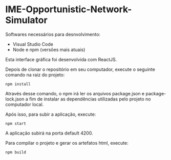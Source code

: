 # IME-Opportunistic-Network-Simulator

Softwares necessários para desnvolvimento:
- Visual Studio Code
- Node e npm (versões mais atuais)

Esta interface gráfica foi desenvolvida com ReactJS.

Depois de clonar o repositório em seu computador, execute o seguinte comando na raiz do projeto:

```
npm install
```
Através desse comando, o npm irá ler os arquivos package.json e package-lock.json a fim de instalar as dependências utilizadas pelo projeto no computador local.

Após isso, para subir a aplicação, execute:

```
npm start
```

A aplicação subirá na porta default 4200.

Para compilar o projeto e gerar os artefatos html, execute:

```
npm build
```
